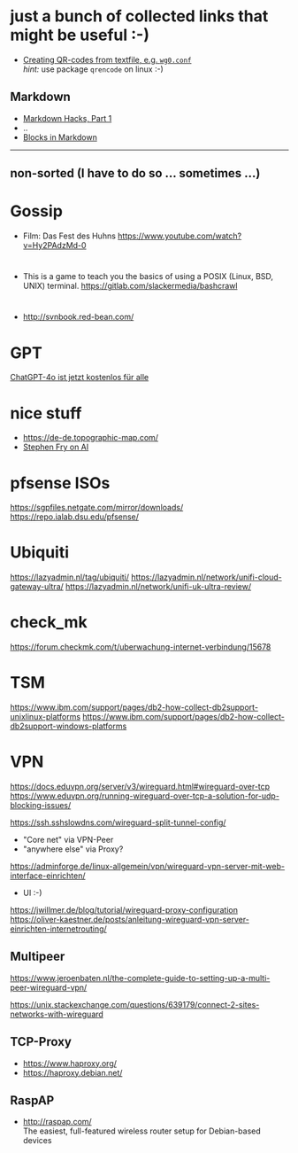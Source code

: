 # just a bunch of collected links that might be useful :-)

- [Creating QR-codes from textfile, e.g. `wg0.conf`](https://www.cyberciti.biz/faq/how-to-generate-wireguard-qr-code-on-linux-for-mobile/)<br>*hint:* use package `qrencode` on linux :-)

## Markdown
- [Markdown Hacks, Part 1](https://www.markdownguide.org/hacks/)
- ..
- [Blocks in Markdown](https://www.freecodecamp.org/news/how-to-create-notice-blocks-in-markdown/)

---
## non-sorted (I have to do so ... sometimes ...)
# Gossip
-  Film: Das Fest des Huhns
   https://www.youtube.com/watch?v=Hy2PAdzMd-0

# 

- This is a game to teach you the basics of using a POSIX (Linux, BSD, UNIX) terminal. 
  https://gitlab.com/slackermedia/bashcrawl
  
  # 

- http://svnbook.red-bean.com/

# GPT

[ChatGPT-4o ist jetzt kostenlos für alle](https://www.heise.de/news/Ist-GPT-4o-nur-schnell-oder-auch-besser-Kostenlos-in-ChatGPT-9726508.html)

# nice stuff

- https://de-de.topographic-map.com/
- [Stephen Fry on AI](https://stephenfry.substack.com/p/ai-a-means-to-an-end-or-a-means-to)

# pfsense ISOs
https://sgpfiles.netgate.com/mirror/downloads/
https://repo.ialab.dsu.edu/pfsense/

# Ubiquiti
https://lazyadmin.nl/tag/ubiquiti/
https://lazyadmin.nl/network/unifi-cloud-gateway-ultra/
https://lazyadmin.nl/network/unifi-uk-ultra-review/

# check_mk
https://forum.checkmk.com/t/uberwachung-internet-verbindung/15678

# TSM
https://www.ibm.com/support/pages/db2-how-collect-db2support-unixlinux-platforms
https://www.ibm.com/support/pages/db2-how-collect-db2support-windows-platforms

# VPN

https://docs.eduvpn.org/server/v3/wireguard.html#wireguard-over-tcp
https://www.eduvpn.org/running-wireguard-over-tcp-a-solution-for-udp-blocking-issues/

https://ssh.sshslowdns.com/wireguard-split-tunnel-config/
- "Core net" via VPN-Peer
- "anywhere else"  via Proxy?

https://adminforge.de/linux-allgemein/vpn/wireguard-vpn-server-mit-web-interface-einrichten/
- UI :-)

https://jwillmer.de/blog/tutorial/wireguard-proxy-configuration
https://oliver-kaestner.de/posts/anleitung-wireguard-vpn-server-einrichten-internetrouting/

## Multipeer
https://www.jeroenbaten.nl/the-complete-guide-to-setting-up-a-multi-peer-wireguard-vpn/

https://unix.stackexchange.com/questions/639179/connect-2-sites-networks-with-wireguard

## TCP-Proxy
- https://www.haproxy.org/
- https://haproxy.debian.net/

## RaspAP
- http://raspap.com/ <br>
  The easiest, full-featured wireless router setup for Debian-based devices